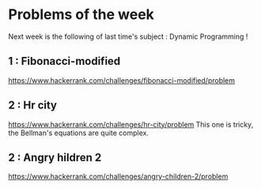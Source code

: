 Problems of the week
===

Next week is the following of last time's subject : Dynamic Programming !


## 1 : Fibonacci-modified
https://www.hackerrank.com/challenges/fibonacci-modified/problem

## 2 : Hr city
https://www.hackerrank.com/challenges/hr-city/problem
This one is tricky, the Bellman's equations are quite complex.

## 2 : Angry hildren 2
https://www.hackerrank.com/challenges/angry-children-2/problem
